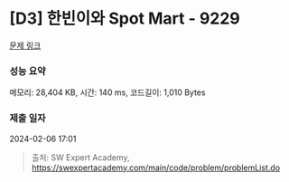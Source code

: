 # [D3] 한빈이와 Spot Mart - 9229 

[문제 링크](https://swexpertacademy.com/main/code/problem/problemDetail.do?contestProbId=AW8Wj7cqbY0DFAXN) 

### 성능 요약

메모리: 28,404 KB, 시간: 140 ms, 코드길이: 1,010 Bytes

### 제출 일자

2024-02-06 17:01



> 출처: SW Expert Academy, https://swexpertacademy.com/main/code/problem/problemList.do
